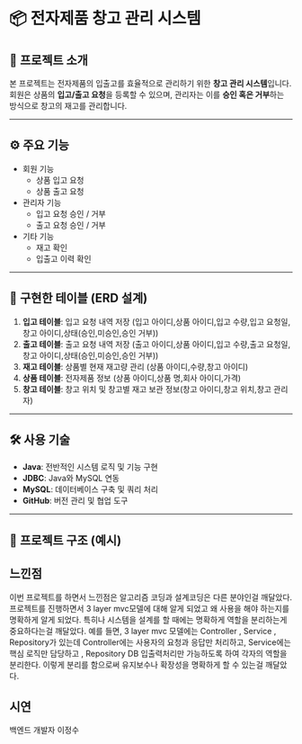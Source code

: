 # 📦 전자제품 창고 관리 시스템

## 📝 프로젝트 소개
본 프로젝트는 전자제품의 입출고를 효율적으로 관리하기 위한 **창고 관리 시스템**입니다.  
회원은 상품의 **입고/출고 요청**을 등록할 수 있으며, 관리자는 이를 **승인 혹은 거부**하는 방식으로 창고의 재고를 관리합니다.

---

## ⚙️ 주요 기능
- 회원 기능
  - 상품 입고 요청
  - 상품 출고 요청
- 관리자 기능
  - 입고 요청 승인 / 거부
  - 출고 요청 승인 / 거부
- 기타 기능
  - 재고 확인
  - 입출고 이력 확인

---

## 💾 구현한 테이블 (ERD 설계)
1. **입고 테이블**: 입고 요청 내역 저장 (입고 아이디,상품 아이디,입고 수량,입고 요청일,창고 아이디,상태(승인,미승인,승인 거부))
2. **출고 테이블**: 출고 요청 내역 저장 (출고 아이디,상품 아이디,입고 수량,출고 요청일,창고 아이디,상태(승인,미승인,승인 거부))
3. **재고 테이블**: 상품별 현재 재고량 관리 (상품 아이디,수량,창고 아이디)
4. **상품 테이블**: 전자제품 정보 (상품 아이디,상품 명,회사 아이디,가격)
5. **창고 테이블**: 창고 위치 및 창고별 재고 보관 정보(창고 아이디,창고 위치,창고 관리자)

---

## 🛠 사용 기술
- **Java**: 전반적인 시스템 로직 및 기능 구현
- **JDBC**: Java와 MySQL 연동
- **MySQL**: 데이터베이스 구축 및 쿼리 처리
- **GitHub**: 버전 관리 및 협업 도구

---

## 📌 프로젝트 구조 (예시)

## 느낀점
이번 프로젝트를 하면서 느낀점은 알고리즘 코딩과 설계코딩은 다른 분야인걸 깨달았다.
프로젝트를 진행하면서 3 layer mvc모델에 대해 알게 되었고 왜 사용을 해야 하는지를 명확하게 알게 되었다.
특히나 시스템을 설계를 할 때에는 명확하게 역할을 분리하는게 중요하다는걸 깨달았다.
예를 들면, 3 layer mvc 모델에는 Controller , Service , Repository가 있는데 Controller에는 사용자의 요청과 응답만 처리하고, Service에는 핵심 로직만 담당하고 ,  Repository DB 입출력처리만 가능하도록 하여 각자의 역할을 분리한다.
이렇게 분리를 함으로써 유지보수나 확장성을 명확하게 할 수 있는걸 깨달았다.



## 시연


백엔드 개발자 이정수


